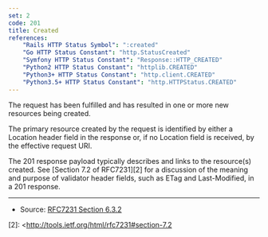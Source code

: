 ```yaml
---
set: 2
code: 201
title: Created
references:
    "Rails HTTP Status Symbol": ":created"
    "Go HTTP Status Constant": "http.StatusCreated"
    "Symfony HTTP Status Constant": "Response::HTTP_CREATED"
    "Python2 HTTP Status Constant": "httplib.CREATED"
    "Python3+ HTTP Status Constant": "http.client.CREATED"
    "Python3.5+ HTTP Status Constant": "http.HTTPStatus.CREATED"
---
```


The request has been fulfilled and has resulted in one or more new resources being created.

The primary resource created by the request is identified by either a Location header field in the response or, if no Location field is received, by the effective request URI.

The 201 response payload typically describes and links to the resource(s) created. See [Section 7.2 of RFC7231][2] for a discussion of the meaning and purpose of validator header fields, such as ETag and Last-Modified, in a 201 response.

---

* Source: [RFC7231 Section 6.3.2][1]

[1]: <http://tools.ietf.org/html/rfc7231#section-6.3.2>
[2]: <http://tools.ietf.org/html/rfc7231#section-7.2
